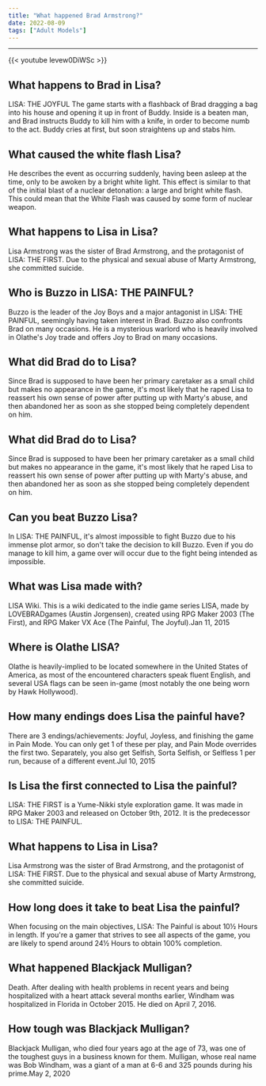 ```yaml
---
title: "What happened Brad Armstrong?"
date: 2022-08-09
tags: ["Adult Models"]
---
```


---
{{< youtube levew0DiWSc >}}
## What happens to Brad in Lisa?
LISA: THE JOYFUL The game starts with a flashback of Brad dragging a bag into his house and opening it up in front of Buddy. Inside is a beaten man, and Brad instructs Buddy to kill him with a knife, in order to become numb to the act. Buddy cries at first, but soon straightens up and stabs him.

## What caused the white flash Lisa?
He describes the event as occurring suddenly, having been asleep at the time, only to be awoken by a bright white light. This effect is similar to that of the initial blast of a nuclear detonation: a large and bright white flash. This could mean that the White Flash was caused by some form of nuclear weapon.

## What happens to Lisa in Lisa?
Lisa Armstrong was the sister of Brad Armstrong, and the protagonist of LISA: THE FIRST. Due to the physical and sexual abuse of Marty Armstrong, she committed suicide.

## Who is Buzzo in LISA: THE PAINFUL?
Buzzo is the leader of the Joy Boys and a major antagonist in LISA: THE PAINFUL, seemingly having taken interest in Brad. Buzzo also confronts Brad on many occasions. He is a mysterious warlord who is heavily involved in Olathe's Joy trade and offers Joy to Brad on many occasions.

## What did Brad do to Lisa?
Since Brad is supposed to have been her primary caretaker as a small child but makes no appearance in the game, it's most likely that he raped Lisa to reassert his own sense of power after putting up with Marty's abuse, and then abandoned her as soon as she stopped being completely dependent on him.

## What did Brad do to Lisa?
Since Brad is supposed to have been her primary caretaker as a small child but makes no appearance in the game, it's most likely that he raped Lisa to reassert his own sense of power after putting up with Marty's abuse, and then abandoned her as soon as she stopped being completely dependent on him.

## Can you beat Buzzo Lisa?
In LISA: THE PAINFUL, it's almost impossible to fight Buzzo due to his immense plot armor, so don't take the decision to kill Buzzo. Even if you do manage to kill him, a game over will occur due to the fight being intended as impossible.

## What was Lisa made with?
LISA Wiki. This is a wiki dedicated to the indie game series LISA, made by LOVEBRADgames (Austin Jorgensen), created using RPG Maker 2003 (The First), and RPG Maker VX Ace (The Painful, The Joyful).Jan 11, 2015

## Where is Olathe LISA?
Olathe is heavily-implied to be located somewhere in the United States of America, as most of the encountered characters speak fluent English, and several USA flags can be seen in-game (most notably the one being worn by Hawk Hollywood).

## How many endings does Lisa the painful have?
There are 3 endings/achievements: Joyful, Joyless, and finishing the game in Pain Mode. You can only get 1 of these per play, and Pain Mode overrides the first two. Separately, you also get Selfish, Sorta Selfish, or Selfless 1 per run, because of a different event.Jul 10, 2015

## Is Lisa the first connected to Lisa the painful?
LISA: THE FIRST is a Yume-Nikki style exploration game. It was made in RPG Maker 2003 and released on October 9th, 2012. It is the predecessor to LISA: THE PAINFUL.

## What happens to Lisa in Lisa?
Lisa Armstrong was the sister of Brad Armstrong, and the protagonist of LISA: THE FIRST. Due to the physical and sexual abuse of Marty Armstrong, she committed suicide.

## How long does it take to beat Lisa the painful?
When focusing on the main objectives, LISA: The Painful is about 10½ Hours in length. If you're a gamer that strives to see all aspects of the game, you are likely to spend around 24½ Hours to obtain 100% completion.

## What happened Blackjack Mulligan?
Death. After dealing with health problems in recent years and being hospitalized with a heart attack several months earlier, Windham was hospitalized in Florida in October 2015. He died on April 7, 2016.

## How tough was Blackjack Mulligan?
Blackjack Mulligan, who died four years ago at the age of 73, was one of the toughest guys in a business known for them. Mulligan, whose real name was Bob Windham, was a giant of a man at 6-6 and 325 pounds during his prime.May 2, 2020

